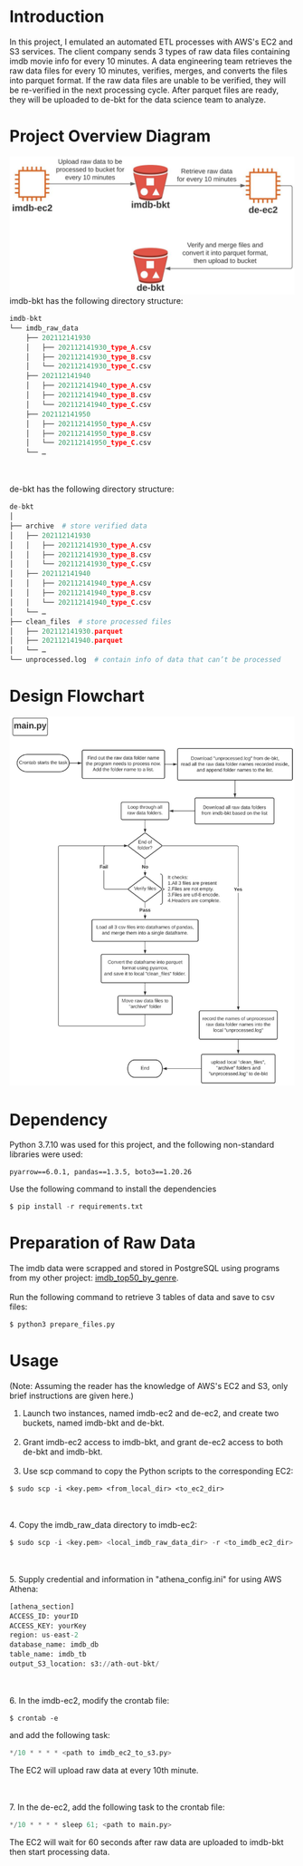 # Introduction
In this project, I emulated an automated ETL processes with AWS's EC2 and S3 services. The client company sends 3 types of raw data files containing imdb movie info for every 10 minutes. A data engineering team retrieves the raw data files for every 10 minutes, verifies, merges, and converts the files into parquet format. If the raw data files are unable to be verified, they will be re-verified in the next processing cycle. After parquet files are ready, they will be uploaded to de-bkt for the data science team to analyze.

# Project Overview Diagram
![alt text](https://github.com/jhaojay/imdb_data_engineer_project_with_aws/blob/main/jpg/overview.JPG?raw=true)
imdb-bkt has the following directory structure:
```python
imdb-bkt
└── imdb_raw_data
	├── 202112141930
	│   ├── 202112141930_type_A.csv
	│   ├── 202112141930_type_B.csv
	│   └── 202112141930_type_C.csv
	├── 202112141940
	│   ├── 202112141940_type_A.csv
	│   ├── 202112141940_type_B.csv
	│   └── 202112141940_type_C.csv
	├── 202112141950
	│   ├── 202112141950_type_A.csv
	│   ├── 202112141950_type_B.csv
	│   └── 202112141950_type_C.csv
	└── …

```
<br /><br />
de-bkt has the following directory structure:
```python
de-bkt
│
├── archive  # store verified data
│   ├── 202112141930
│   │   ├── 202112141930_type_A.csv
│   │   ├── 202112141930_type_B.csv
│   │   └── 202112141930_type_C.csv
│   ├── 202112141940
│   │   ├── 202112141940_type_A.csv
│   │   ├── 202112141940_type_B.csv
│   │   └── 202112141940_type_C.csv
│   └── …
├── clean_files  # store processed files
│   ├── 202112141930.parquet
│   ├── 202112141940.parquet
│   └── …
└── unprocessed.log  # contain info of data that can’t be processed
```
# Design Flowchart
![alt text](https://github.com/jhaojay/imdb_data_engineer_project_with_aws/blob/main/jpg/main_flowchart.JPG?raw=true)


# Dependency
Python 3.7.10 was used for this project, and the following non-standard libraries were used:
```
pyarrow==6.0.1, pandas==1.3.5, boto3==1.20.26
```
Use the following command to install the dependencies
```python
$ pip install -r requirements.txt
```

# Preparation of Raw Data
The imdb data were scrapped and stored in PostgreSQL using programs from my other project: [imdb_top50_by_genre](https://github.com/jhaojay/imdb_top50_by_genre/).
<br /><br />
Run the following command to retrieve 3 tables of data and save to csv files:
```python
$ python3 prepare_files.py
```


# Usage
(Note: Assuming the reader has the knowledge of AWS's EC2 and S3, only brief instructions are given here.)

1. Launch two instances, named imdb-ec2 and de-ec2, and create two buckets, named imdb-bkt and de-bkt.
<br /><br />
2. Grant imdb-ec2 access to imdb-bkt, and grant de-ec2 access to both de-bkt and imdb-bkt.
<br /><br />
3. Use scp command to copy the Python scripts to the corresponding EC2:
```
$ sudo scp -i <key.pem> <from_local_dir> <to_ec2_dir>
```
<br /><br />
4. Copy the imdb_raw_data directory to imdb-ec2:
```python
$ sudo scp -i <key.pem> <local_imdb_raw_data_dir> -r <to_imdb_ec2_dir>
```
<br /><br />
5. Supply credential and information in "athena_config.ini" for using AWS Athena:
```python
[athena_section]
ACCESS_ID: yourID
ACCESS_KEY: yourKey
region: us-east-2
database_name: imdb_db
table_name: imdb_tb
output_S3_location: s3://ath-out-bkt/
```
<br /><br />
6. In the imdb-ec2, modify the crontab file:
```
$ crontab -e
```
and add the following task:
```python
*/10 * * * * <path to imdb_ec2_to_s3.py>
```
The EC2 will upload raw data at every 10th minute.

<br /><br />
7. In the de-ec2, add the following task to the crontab file:
```python
*/10 * * * * sleep 61; <path to main.py>
```
The EC2 will wait for 60 seconds after raw data are uploaded to imdb-bkt then start processing data.
